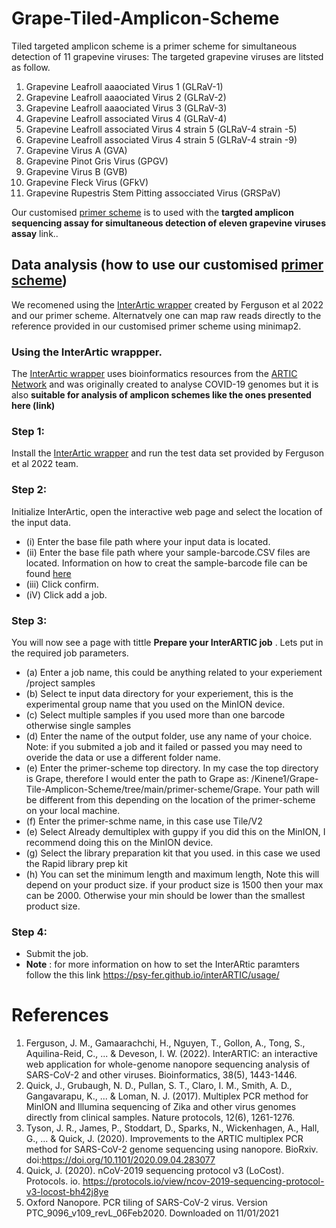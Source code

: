# Grape-Tiled-Amplicon-Scheme
Tiled targeted amplicon scheme is a primer scheme for simultaneous detection of 11 grapevine viruses:
The targeted grapevine viruses are litsted as follow.
1. Grapevine Leafroll aaaociated Virus 1 (GLRaV-1)
2. Grapevine Leafroll aaaociated Virus 2 (GLRaV-2)
3. Grapevine Leafroll aaaociated Virus 3 (GLRaV-3)
4. Grapevine Leafroll associated Virus 4 (GLRaV-4)
5. Grapevine Leafroll associated Virus 4 strain 5 (GLRaV-4 strain -5)
6. Grapevine Leafroll associated Virus 4 strain 5 (GLRaV-4 strain -9)
7. Grapevine Virus A (GVA)
8. Grapevine Pinot Gris Virus (GPGV)
9. Grapevine Virus B (GVB)
10. Grapevine Fleck Virus (GFkV)
11. Grapevine Rupestris Stem Pitting assocciated Virus (GRSPaV)

Our customised [primer scheme](https://github.com/Kinene1/Grape-Tile-Amplicon-Scheme/tree/main/primer-scheme/Grape/Tile/V2) is to used with the **targted amplicon sequencing assay for simultaneous detection of eleven grapevine viruses assay** link..

## Data analysis (how to use our customised [primer scheme](https://github.com/Kinene1/Grape-Tile-Amplicon-Scheme/tree/main/primer-scheme/Grape/Tile/V2)) 
We recomened using the [InterArtic wrapper](https://github.com/Psy-Fer/interARTIC) created by Ferguson et al 2022 and our primer scheme. Alternatvely one can map raw reads directly to the reference provided in our customised primer scheme using minimap2. 

### Using the InterArtic wrappper. 
The [InterArtic wrapper](https://github.com/Psy-Fer/interARTIC) uses bioinformatics resources from the [ARTIC Network](https://github.com/artic-network/artic-ncov2019) and was originally created to analyse COVID-19 genomes but it is also **suitable for analysis of amplicon schemes like the ones presented here (link)**

### Step 1: 
Install the [InterArtic wrapper](https://github.com/Psy-Fer/interARTIC) and run the test data set provided by Ferguson et al 2022  team. 

### Step 2: 
Initialize InterArtic,  open the interactive web page and select the location of the input data.
- (i) Enter the base file path where your input data is located. 
- (ii) Enter the base file path where your sample-barcode.CSV files are located. Information on how to creat the sample-barcode file can be found [here](https://psy-fer.github.io/interARTIC/usage/#configuring-interartic)
- (iii) Click confirm. 
- (iV) Click add a job.

### Step 3: 
You will now see a page with  tittle **Prepare your InterARTIC job** . Lets put in the required job parameters. 
- (a) Enter a job name, this could be anything related to your experiement /project samples
- (b) Select te input data directory for your experiement, this is the experimental group name that you used on the MinION device. 
- (c) Select multiple samples if you used more than one barcode otherwise single samples
- (d) Enter the name of the output folder, use any name of your choice. Note: if you submited a job and it failed or passed you may need to overide the data or use a different folder name. 
- (e) Enter the primer-scheme top directory. In my case the top directory is Grape, therefore I would enter the path to Grape as: /Kinene1/Grape-Tile-Amplicon-Scheme/tree/main/primer-scheme/Grape. Your path will be different from this depending on the location of the primer-scheme on your local machine. 
- (f) Enter the primer-schme name, in this case use Tile/V2
- (e) Select Already demultiplex with guppy if you did this on the MinION, I recommend doing this on the MinION device. 
- (g) Select the library preparation kit that you used. in this case we used the Rapid library prep kit
- (h) You can set the minimum length and maximum length, Note this will depend on your product size. if your product size is 1500 then your max can be 2000. Otherwise your min should be lower than the smallest product size. 

### Step 4:
- Submit the job. 
- **Note** : for more information on how to set the InterARtic paramters follow the this link https://psy-fer.github.io/interARTIC/usage/




# References 

1.	Ferguson, J. M., Gamaarachchi, H., Nguyen, T., Gollon, A., Tong, S., Aquilina-Reid, C., ... & Deveson, I. W. (2022). InterARTIC: an interactive web application for whole-genome nanopore sequencing analysis of SARS-CoV-2 and other viruses. Bioinformatics, 38(5), 1443-1446.
2.	Quick, J., Grubaugh, N. D., Pullan, S. T., Claro, I. M., Smith, A. D., Gangavarapu, K., ... & Loman, N. J. (2017). Multiplex PCR method for MinION and Illumina sequencing of Zika and other virus genomes directly from clinical samples. Nature protocols, 12(6), 1261-1276.
3.	Tyson, J. R., James, P., Stoddart, D., Sparks, N., Wickenhagen, A., Hall, G., ... & Quick, J. (2020). Improvements to the ARTIC multiplex PCR method for SARS-CoV-2 genome sequencing using nanopore. BioRxiv. doi:https://doi.org/10.1101/2020.09.04.283077
4.	Quick, J. (2020). nCoV-2019 sequencing protocol v3 (LoCost). Protocols. io. https://protocols.io/view/ncov-2019-sequencing-protocol-v3-locost-bh42j8ye
5.	Oxford Nanopore. PCR tiling of SARS-CoV-2 virus. Version PTC_9096_v109_revL_06Feb2020. Downloaded on 11/01/2021


